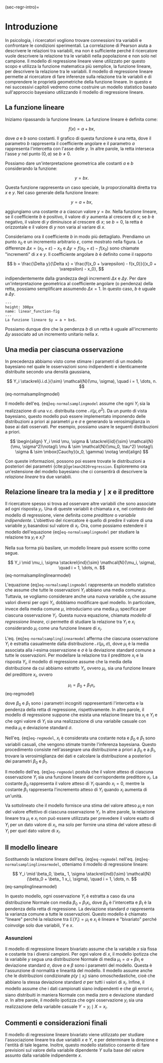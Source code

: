 (sec-regr-intro)=
# Introduzione

In psicologia, i ricercatori vogliono trovare connessioni tra variabili e confrontare le condizioni sperimentali. La correlazione di Pearson aiuta a descrivere le relazioni tra variabili, ma non è sufficiente perché il ricercatore vuole descrivere la relazione tra le variabili nella popolazione e non solo nel campione. Il modello di regressione lineare viene utilizzato per questo scopo e utilizza la funzione matematica più semplice, la funzione lineare, per descrivere la relazione tra le variabili. Il modello di regressione lineare permette al ricercatore di fare inferenze sulla relazione tra le variabili e di comprendere le proprietà geometriche della funzione lineare. In questo e nei successivi capitoli vedremo come costruire un modello statistico basato sull'approccio bayesiano utilizzando il modello di regressione lineare.

## La funzione lineare

Iniziamo ripassando la funzione lineare. La funzione lineare è definita come:

$$
f(x) = a + b x,
$$

dove $a$ e $b$ sono costanti. Il grafico di questa funzione è una retta, dove il parametro $b$ rappresenta il coefficiente angolare e il parametro $a$ rappresenta l'intercetta con l'asse delle $y$. In altre parole, la retta interseca l'asse $y$ nel punto $(0,a)$ se $b \neq 0$.

Possiamo dare un'interpretazione geometrica alle costanti $a$ e $b$ considerando la funzione:

$$
y = b x.
$$

Questa funzione rappresenta un caso speciale, la proporzionalità diretta tra $x$ e $y$. Nel caso generale della funzione lineare:

$$
y = a + b x,
$$

aggiungiamo una costante $a$ a ciascun valore $y = b x$. Nella funzione lineare, se il coefficiente $b$ è positivo, il valore di $y$ aumenta al crescere di $x$; se $b$ è negativo, il valore di $y$ diminuisce al crescere di $x$; se $b=0$, la retta è orizzontale e il valore di $y$ non varia al variare di $x$.

Consideriamo ora il coefficiente $b$ in modo più dettagliato. Prendiamo un punto $x_0$ e un incremento arbitrario $\varepsilon$, come mostrato nella figura. Le differenze $\Delta x = (x_0 + \varepsilon) - x_0$ e $\Delta y = f(x_0 + \varepsilon) - f(x_0)$ sono chiamate "incrementi" di $x$ e $y$. Il coefficiente angolare $b$ è definito come il rapporto

$$
b = \frac{\Delta y}{\Delta x} = \frac{f(x_0 + \varepsilon) - f(x_0)}{(x_0 + \varepsilon) - x_0},
$$

indipendentemente dalla grandezza degli incrementi $\Delta x$ e $\Delta y$. Per dare un'interpretazione geometrica al coefficiente angolare (o pendenza) della retta, possiamo semplificare assumendo $\Delta x = 1$. In questo caso, $b$ è uguale a $\Delta y$.

```{figure} images/linear_function.png
---
height: 300px
name: linear_function-fig
---
La funzione lineare $y = a + bx$.
```

Possiamo dunque dire che la pendenza $b$ di un retta è uguale all'incremento $\Delta y$ associato ad un incremento unitario nella $x$.

## Una media per ciascuna osservazione

In precedenza abbiamo visto come stimare i parametri di un modello bayesiano nel quale le osservazioni sono indipendenti e identicamente distribuite secondo una densità gaussiana,

$$
Y_i \stackrel{i.i.d.}{\sim} \mathcal{N}(\mu, \sigma), \quad i = 1, \dots, n.
$$ (eq-normalsamplingmodel)

Il modello dell'eq. {eq}`eq-normalsamplingmodel` assume che ogni $Y_i$ sia la realizzazione di una v.c. distribuita come $\mathcal{N}(\mu, \sigma^2)$. Da un punto di vista bayesiano, questo modello può essere implementato imponendo delle distribuzioni a priori ai parametri $\mu$ e $\sigma$ e generando la verosimiglianza in base ai dati osservati. Per esempio, possiamo usare le seguenti distribuzioni a priori.

$$
\begin{align}
Y_i \mid \mu, \sigma & \stackrel{iid}{\sim} \mathcal{N}(\mu, \sigma^2)\notag\\
\mu & \sim \mathcal{N}(\mu_0, \tau^2) \notag\\
\sigma & \sim \mbox{Cauchy}(x_0, \gamma) \notag
\end{align}
$$

Con queste informazioni, possono poi essere trovate le distribuzioni a posteriori dei parametri {cite:p}`gelman2020regression`. Esploreremo ora un'estensione del modello bayesiano che ci consentirà di descrivere la *relazione lineare* tra due variabili.

## Relazione lineare tra la media $y \mid x$ e il predittore

Il ricercatore spesso si trova ad osservare altre variabili che sono associate ad ogni risposta $y_i$. Una di queste variabili è chiamata $x$ e, nel contesto del modello di regressione, viene definita come *predittore* o *variabile indipendente*. L'obiettivo del ricercatore è quello di predire il valore di una variabile $y_i$ basandosi sul valore di $x_i$. Ora, come possiamo estendere il modello dell'equazione {eq}`eq-normalsamplingmodel` per studiare la relazione tra $y_i$ e $x_i$?

Nella sua forma più basilare, un modello lineare può essere scritto come segue.

$$
Y_i \mid \mu_i, \sigma \stackrel{ind}{\sim} \mathcal{N}(\mu_i, \sigma), \quad i = 1, \dots, n.
$$ (eq-normalsamplinglinearmodel)

L'equazione {eq}`eq-normalsamplingmodel` rappresenta un modello statistico che assume che tutte le osservazioni $Y_i$ abbiano una media comune $\mu$. Tuttavia, se vogliamo considerare anche una nuova variabile $x_i$ che assume valori diversi per ogni $Y_i$, dobbiamo modificare quel modello. In particolare, invece della media comune $\mu$, introduciamo una media $\mu_i$ specifica per ciascuna osservazione $Y_i$. Questa nuova equazione, chiamata *modello di regressione lineare*, ci permette di studiare la relazione tra $Y_i$ e $x_i$ considerando $\mu_i$ come una funzione lineare di $x_i$.

L'eq. {eq}`eq-normalsamplinglinearmodel` afferma che ciascuna osservazione $Y_i$ è estratta casualmente dalla distribuzione $\mathcal{N}(\mu_i, \sigma)$, dove $\mu_i$ è la media associata alla $i$-esima osservazione e $\sigma$ è la deviazione standard comune a tutte le osservazioni. Per modellare la relazione tra il predittore $x_i$ e la risposta $Y_i$, il modello di regressione assume che la media della distribuzione da cui abbiamo estratto $Y_i$, ovvero $\mu_i$, sia una funzione lineare del predittore $x_i$, ovvero 

$$
\mu_i = \beta_0 + \beta_1 x_i,
$$ (eq-regmodel)

dove $\beta_0$ e $\beta_1$ sono i parametri incogniti rappresentanti l'intercetta e la pendenza della retta di regressione, rispettivamente. In altre parole, il modello di regressione suppone che esista una relazione lineare tra $x_i$ e $Y_i$ e che ogni valore di $Y_i$ sia una realizzazione di una variabile casuale con media $\mu_i$ e deviazione standard $\sigma$. 

Nell'eq. {eq}`eq-regmodel`, $x_i$ è considerata una costante nota e $\beta_0$ e $\beta_1$ sono variabili casuali, che vengono stimate tramite l'inferenza bayesiana. Questo procedimento consiste nell'assegnare una distribuzione a priori a $\beta_0$ e a $\beta_1$, trovare la verosimiglianza dei dati e calcolare la distribuzione a posteriori dei parametri $\beta_0$ e $\beta_1$.

Il modello dell'eq. {eq}`eq-regmodel` postula che il valore atteso di ciascuna osservazione $Y_i$ sia una funzione lineare del corrispondente predittore $x_i$. La costante $\beta_0$ rappresenta il valore atteso di $Y_i$ quando $x_i=0$, mentre la costante $\beta_1$ rappresenta l'incremento atteso di $Y_i$ quando $x_i$ aumenta di un'unità.

Va sottolineato che il modello fornisce una stima del valore atteso $\mu_i$ e non del valore effettivo di ciascuna osservazione $Y_i$. In altre parole, la relazione lineare tra $\mu_i$ e $x_i$ non può essere utilizzata per prevedere il valore esatto di $Y_i$ per un dato valore di $x_i$, ma solo per fornire una stima del valore atteso di $Y_i$ per quel dato valore di $x_i$.

## Il modello lineare

Sostituendo la relazione lineare dell'eq. {eq}`eq-regmodel` nell'eq. {eq}`eq-normalsamplinglinearmodel`, otteniamo il modello di regressione lineare:

$$
Y_i \mid \beta_0, \beta_ 1, \sigma \stackrel{ind}{\sim} \mathcal{N}(\beta_0 + \beta_ 1 x_i, \sigma), \quad i = 1, \dots, n.
$$ (eq-samplinglinearmodel)

In questo modello, ogni osservazione $Y_i$ è estratta a caso da una distribuzione Normale con media $\beta_0 + \beta_1 x_i,$ dove $\beta_0$ è l'intercetta e $\beta_1$ è la pendenza della retta di regressione. La deviazione standard $\sigma$ rappresenta la varianza comune a tutte le osservazioni. Questo modello è chiamato "lineare" perché la relazione tra $\mathbb{E}(Y_i) = \mu_i$ e $x_i$ è lineare e "bivariato" perché coinvolge solo due variabili, $Y$ e $x$.

### Assunzioni

Il modello di regressione lineare bivariato assume che la variabile $x$ sia fissa e costante tra i diversi campioni. Per ogni valore di $x$, il modello ipotizza che la variabile $y$ segua una distribuzione Normale di media $\mu_i = \alpha + \beta x_i$ e deviazione standard $\sigma$, dove $\alpha$ e $\beta$ sono i parametri del modello. Questa è l'assunzione di normalità e linearità del modello. Il modello assume anche che le distribuzioni condizionate $p(y \mid x_i)$ siano omoschedastiche, cioè che abbiano la stessa deviazione standard $\sigma$ per tutti i valori di $x_i$. Infine, il modello assume che i dati campionati siano indipendenti e che gli errori $\varepsilon_i$ siano distribuiti in maniera Normale con media zero e deviazione standard $\sigma$. In altre parole, il modello ipotizza che ogni osservazione $y_i$ sia una realizzazione della variabile casuale $Y = y_i \mid X = x_i$.

## Commenti e considerazioni finali

Il modello di regressione lineare bivariato viene utilizzato per studiare l'associazione lineare tra due variabili $x$ e $Y$, e per determinare la direzione e l'entità di tale legame. Inoltre, questo modello statistico consente di fare previsioni sul valore della variabile dipendente $Y$ sulla base del valore assunto dalla variabile indipendente $x$.

